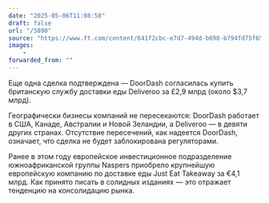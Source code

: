 ```yaml
---
date: "2025-05-06T11:08:58"
draft: false
url: "/5890"
source: "https://www.ft.com/content/641f2cbc-e7d7-494d-b698-b794fd75f656"
images:
    -
forwarded_from: ""
---
```


Еще одна сделка подтверждена — DoorDash согласилась купить британскую службу доставки еды Deliveroo за £2,9 млрд (около $3,7 млрд).

Географически бизнесы компаний не пересекаются: DoorDash работает в США, Канаде, Австралии и Новой Зеландии, а Deliveroo — в девяти других странах. Отсутствие пересечений, как надеется DoorDash, означает, что сделка не будет заблокирована регуляторами.

Ранее в этом году европейское инвестиционное подразделение южноафриканской группы Naspers приобрело крупнейшую европейскую компанию по доставке еды Just Eat Takeaway за €4,1 млрд. Как принято писать в солидных изданиях — это отражает тенденцию на консолидацию рынка.
